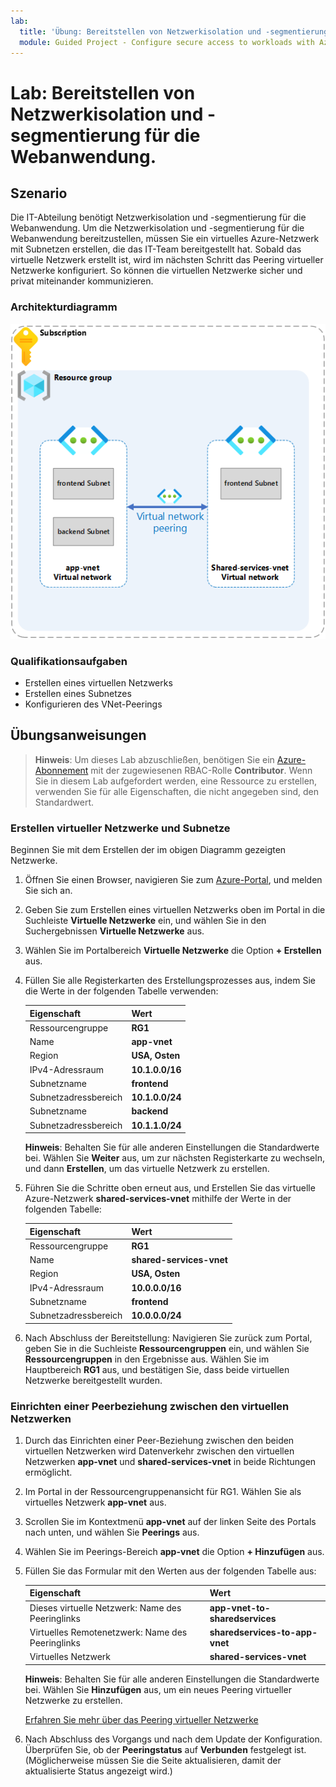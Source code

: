 ```yaml
---
lab:
  title: 'Übung: Bereitstellen von Netzwerkisolation und -segmentierung für die Webanwendung'
  module: Guided Project - Configure secure access to workloads with Azure virtual networking services
---
```


# Lab: Bereitstellen von Netzwerkisolation und -segmentierung für die Webanwendung.

## Szenario

Die IT-Abteilung benötigt Netzwerkisolation und -segmentierung für die Webanwendung. Um die Netzwerkisolation und -segmentierung für die Webanwendung bereitzustellen, müssen Sie ein virtuelles Azure-Netzwerk mit Subnetzen erstellen, die das IT-Team bereitgestellt hat. Sobald das virtuelle Netzwerk erstellt ist, wird im nächsten Schritt das Peering virtueller Netzwerke konfiguriert. So können die virtuellen Netzwerke sicher und privat miteinander kommunizieren.

### Architekturdiagramm

![Diagramm, das zwei gepeerte virtuelle Netzwerke zeigt](../Media/task-1.png)

### Qualifikationsaufgaben

- Erstellen eines virtuellen Netzwerks
- Erstellen eines Subnetzes
- Konfigurieren des VNet-Peerings

## Übungsanweisungen

>**Hinweis**: Um dieses Lab abzuschließen, benötigen Sie ein [Azure-Abonnement](https://azure.microsoft.com/free/) mit der zugewiesenen RBAC-Rolle **Contributor**.
> Wenn Sie in diesem Lab aufgefordert werden, eine Ressource zu erstellen, verwenden Sie für alle Eigenschaften, die nicht angegeben sind, den Standardwert.

### Erstellen virtueller Netzwerke und Subnetze

Beginnen Sie mit dem Erstellen der im obigen Diagramm gezeigten Netzwerke.

1. Öffnen Sie einen Browser, navigieren Sie zum <a href="https://portal.azure.com/#home">Azure-Portal</a>, und melden Sie sich an.
1. Geben Sie zum Erstellen eines virtuellen Netzwerks oben im Portal in die Suchleiste **Virtuelle Netzwerke** ein, und wählen Sie in den Suchergebnissen **Virtuelle Netzwerke** aus.
1. Wählen Sie im Portalbereich **Virtuelle Netzwerke** die Option **+ Erstellen** aus.
1. Füllen Sie alle Registerkarten des Erstellungsprozesses aus, indem Sie die Werte in der folgenden Tabelle verwenden:

    | Eigenschaft             | Wert           |
    | :------------------- | :-------------- |
    | Ressourcengruppe       | **RG1**         |
    | Name                 | **app-vnet**    |
    | Region               | **USA, Osten**     |
    | IPv4-Adressraum   | **10.1.0.0/16** |
    | Subnetzname          | **frontend**    |
    | Subnetzadressbereich | **10.1.0.0/24** |
    | Subnetzname          | **backend**     |
    | Subnetzadressbereich | **10.1.1.0/24** |

    **Hinweis**: Behalten Sie für alle anderen Einstellungen die Standardwerte bei. Wählen Sie **Weiter** aus, um zur nächsten Registerkarte zu wechseln, und dann **Erstellen**, um das virtuelle Netzwerk zu erstellen.
1. Führen Sie die Schritte oben erneut aus, und Erstellen Sie das virtuelle Azure-Netzwerk **shared-services-vnet** mithilfe der Werte in der folgenden Tabelle:

    | Eigenschaft             | Wert                    |
    | :------------------- | :----------------------- |
    | Ressourcengruppe       | **RG1**                  |
    | Name                 | **shared-services-vnet** |
    | Region               | **USA, Osten**              |
    | IPv4-Adressraum   | **10.0.0.0/16**          |
    | Subnetzname          | **frontend**             |
    | Subnetzadressbereich | **10.0.0.0/24**          |

1. Nach Abschluss der Bereitstellung: Navigieren Sie zurück zum Portal, geben Sie in die Suchleiste **Ressourcengruppen** ein, und wählen Sie **Ressourcengruppen** in den Ergebnisse aus. Wählen Sie im Hauptbereich **RG1** aus, und bestätigen Sie, dass beide virtuellen Netzwerke bereitgestellt wurden.

### Einrichten einer Peerbeziehung zwischen den virtuellen Netzwerken

1. Durch das Einrichten einer Peer-Beziehung zwischen den beiden virtuellen Netzwerken wird Datenverkehr zwischen den virtuellen Netzwerken **app-vnet** und **shared-services-vnet** in beide Richtungen ermöglicht.
1. Im Portal in der Ressourcengruppenansicht für RG1. Wählen Sie als virtuelles Netzwerk **app-vnet** aus.
1. Scrollen Sie im Kontextmenü **app-vnet** auf der linken Seite des Portals nach unten, und wählen Sie **Peerings** aus.
1. Wählen Sie im Peerings-Bereich **app-vnet** die Option **+ Hinzufügen** aus.
1. Füllen Sie das Formular mit den Werten aus der folgenden Tabelle aus:

    | Eigenschaft                                 | Wert                          |
    | :--------------------------------------- | :----------------------------- |
    | Dieses virtuelle Netzwerk: Name des Peeringlinks   | **app-vnet-to-sharedservices** |
    | Virtuelles Remotenetzwerk: Name des Peeringlinks | **sharedservices-to-app-vnet** |
    | Virtuelles Netzwerk                          | **shared-services-vnet**       |

    **Hinweis**: Behalten Sie für alle anderen Einstellungen die Standardwerte bei. Wählen Sie **Hinzufügen** aus, um ein neues Peering virtueller Netzwerke zu erstellen.

    [Erfahren Sie mehr über das Peering virtueller Netzwerke](https://learn.microsoft.com/azure/virtual-network/virtual-network-manage-peering?tabs=peering-portal)

1. Nach Abschluss des Vorgangs und nach dem Update der Konfiguration. Überprüfen Sie, ob der **Peeringstatus** auf **Verbunden** festgelegt ist. (Möglicherweise müssen Sie die Seite aktualisieren, damit der aktualisierte Status angezeigt wird.)
